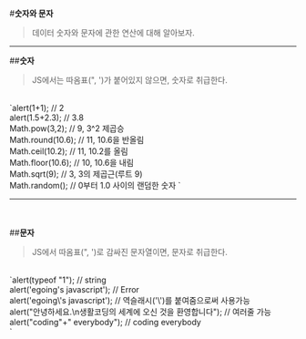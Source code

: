 #**숫자와 문자**
<br>
>데이터 숫자와 문자에 관한 연산에 대해 알아보자.

---

##**숫자**
<br>
>JS에서는 따옴표(", ')가 붙어있지 않으면, 숫자로 취급한다.
<br>
`alert(1+1);         // 2<br>
alert(1.5+2.3);      // 3.8<br>
Math.pow(3,2);       // 9,   3^2 제곱승<br>  
Math.round(10.6);    // 11,  10.6을 반올림<br>  
Math.ceil(10.2);     // 11,  10.2를 올림<br>  
Math.floor(10.6);    // 10,  10.6을 내림<br>  
Math.sqrt(9);        // 3,   3의 제곱근(루트 9)<br>  
Math.random();       // 0부터 1.0 사이의 랜덤한 숫자  `

---
<br><br>
##**문자**
<br>
>JS에서 따옴표(", ')로 감싸진 문자열이면, 문자로 취급한다.
<br>
`alert(typeof "1");                               // string<br>  
alert('egoing's javascript');                     // Error<br>  
alert('egoing\'s javascript');                    // 역슬래시('\')를 붙여줌으로써 사용가능<br>  
alert("안녕하세요.\n생활코딩의 세계에 오신 것을 환영합니다"); // 여러줄 가능<br>  
alert("coding"+" everybody");                     // coding everybody<br>  
`

